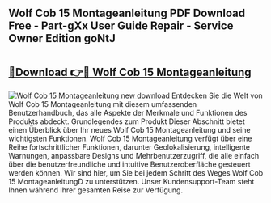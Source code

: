 ## Wolf Cob 15 Montageanleitung PDF Download Free - Part-gXx User Guide Repair - Service Owner Edition goNtJ

# <h2><a href="http://df7cc1l.blite.top/?on=Wolf+Cob+15+Montageanleitung">🔗Download 👉🔴 Wolf Cob 15 Montageanleitung</a></h2>

[![Wolf Cob 15 Montageanleitung new download](https://i.imgur.com/lujVjoI.png)](http://df7cc1l.blite.top/?on=Wolf+Cob+15+Montageanleitung)
Entdecken Sie die Welt von Wolf Cob 15 Montageanleitung mit diesem umfassenden Benutzerhandbuch, das alle Aspekte der Merkmale und Funktionen des Produkts abdeckt. Grundlegendes zum Produkt Dieser Abschnitt bietet einen Überblick über Ihr neues Wolf Cob 15 Montageanleitung und seine wichtigsten Funktionen. Wolf Cob 15 Montageanleitung verfügt über eine Reihe fortschrittlicher Funktionen, darunter Geolokalisierung, intelligente Warnungen, anpassbare Designs und Mehrbenutzerzugriff, die alle einfach über die benutzerfreundliche und intuitive Benutzeroberfläche gesteuert werden können. Wir sind hier, um Sie bei jedem Schritt des Weges Wolf Cob 15 MontageanleitungD zu unterstützen. Unser Kundensupport-Team steht Ihnen während Ihrer gesamten Reise zur Verfügung.

